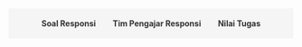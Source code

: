 <style>
.navbar {
  display: flex;
  justify-content: center;
  background-color: #f5f5f5;
  padding: 10px;
  margin-bottom: 20px;
  flex-wrap: wrap;
  position: sticky;
  top: 0;
  z-index: 100;
}
.navbar a {
  margin: 8px 15px;
  text-decoration: none;
  color: #333;
  font-weight: bold;
  cursor: pointer;
}
.navbar a:hover {
  color: #007acc;
}
.section {
  display: none;
  padding: 20px;
}
.section.active {
  display: block;
}
.content-container {
  margin-top: 20px;
}
</style>

<div class="navbar">
  <a onclick="showSection('soal')">Soal Responsi</a>
    <a onclick="showSection('tim pengajar')">Tim Pengajar Responsi</a>
  <a onclick="showSection('nilai tugas')">Nilai Tugas</a>
</div>

<!-- Soal Responsi Section -->
<div id="soal" class="section">
  <h2>Soal Responsi</h2>

  <h3>Pengantar Sains Data</h3>
  <ul>
    <li><a href="https://drive.google.com/drive/folders/13odOWAsMnDVLOL3XU6xD7itkZgR-M3Wy?usp=drive_link">Semester Reguler PTA 2023/24 (Dept Math)</a></li>
    <li><a href="https://drive.google.com/drive/folders/1p-MPrF2blbNgPMM54yzbnUs0o86llMaA?usp=drive_link">Semester Reguler ATA 2023/24 (Dept Bio)</a></li>
    <li><a href="https://drive.google.com/drive/folders/1Q6spz7MC0t2-ZC3cxL8_c630EYq0koKj?usp=drive_link">Semester Pendek PTA 2023/24 (Fakultas MIPA)</a></li>
    <li><a href="https://drive.google.com/drive/folders/1h9oBbN4FFGhRFUuFIuf_e_M7GNaBBuH5?usp=drive_link">Semester Reguler PTA 2024/25 (Dept Math Kelas A)</a></li>
    <li><a href="https://drive.google.com/drive/folders/157hsgHd1Nrds4yEBnkceWyGigolc9Yjh?usp=drive_link">Semester Reguler PTA 2024/25 (Dept Math Kelas D)</a></li>
    <li><a href="https://drive.google.com/drive/folders/17btDDdIrlcXny-B9As8VOADLcbWE4_iq?usp=drive_link">Semester Reguler PTA 2024/25 (Fakultas MIPA Kelas B)</a></li>
    <li><a href="https://drive.google.com/drive/folders/1tPVKmshtq7UoZZ3ItoMfKKua5XaL06xm?usp=drive_link">Semester Reguler PTA 2024/25 (Fakultas MIPA Kelas D)</a></li>
  </ul>

  <h3>Statistika Matematika 1</h3>
  <ul>
    <li>Semester Reguler ATA 2023/24</li>
    <ul>
        <li><a href="https://drive.google.com/drive/folders/1poO6B0jXxzDIP8cQmJrX1uY8RPmwNEVk?usp=drive_link">Paruh 1 (Pra UTS)</a></li>
        <li><a href="https://drive.google.com/drive/folders/1poWZyx6Namax3Dc1eBwfqs3PqaJf4NTi?usp=drive_link">Paruh 2 (Pasca UTS)</a></li>
    </ul>
  </ul>

  <h3>Persamaan Diferensial Biasa</h3>
  <ul>
    <li>Semester Reguler PTA 2024/25</li>
    <ul>
        <li><a href="https://drive.google.com/drive/folders/1gNHHzcsr4BCcOaMwxVfEG4E2hrLeFieX?usp=drive_link">Kontrak Responsi</a></li>
        <li><a href="https://drive.google.com/drive/folders/1dfr0CIuhKH_0ekl5S09VtNuV16sdEHbB?usp=drive_link">Pendahuluan</a></li>
        <li><a href="https://drive.google.com/drive/folders/1U-HahPv1lVrBm4x7sHk3V6CrtwxFrjkY?usp=drive_link">Masalah Nilai Awal & Bidang Fase</a></li>
        <li><a href="https://drive.google.com/drive/folders/1musWOnhZgtGhaEbHQ1SQItKz6J6BNCK_?usp=drive_link">Metode Koefisien Tak Tentu</a></li>
        <li><a href="https://drive.google.com/drive/folders/1yLeVvesjMof59OwxwCTTqp8QHOPRxSyt?usp=drive_link">Metode Variasi Parameter</a></li>
        <li><a href="https://drive.google.com/drive/folders/11OtvOKdhwF_fEX6MvPpCFZf1v6-_uW_F?usp=drive_link">Solusi PDB Dengan Pendekatan Deret</a></li>
      <li><a href="https://drive.google.com/drive/folders/189zqO3Lw4fdp3yOX8klB4vZ_gJh35CBB?usp=drive_link">Transformasi Laplace</a></li>
      <li><a href="https://drive.google.com/drive/folders/1Dg73BkBHH08OCjC_aRyPQmqwQMqi7h3P?usp=drive_link">Sistem PDB</a></li>
      <li><a href="https://drive.google.com/drive/folders/172fVBuUodEpALVt6EAYi7D9tAotjPO-C?usp=drive_link">Pendahuluan Sistem Dinamik</a></li>
      <li><a href="https://drive.google.com/drive/folders/1DYrnncy4ks5Grnnzy4ft8BfFJDZS_EPP?usp=drive_link">Solusi Tutorial Bab 1</a></li>
      <li><a href="https://drive.google.com/drive/folders/1kzOW0S3zpG_cldFs3jTIQpj_KMLqfVEn?usp=drive_link">UTS</a></li>
    </ul>
  </ul>

  <h3>Sains Data</h3>
  <ul>
    <li>Semester Reguler ATA 2024/25</li>
    <ul>
        <li><a href="https://drive.google.com/drive/folders/13jEJgI9Af_O31BZoO6L2v43KlP-ajBzK?usp=drive_link">Dasar-Dasar Pemrograman Python</a></li>
        <li><a href="https://drive.google.com/drive/folders/1tf35LIjN_VYW43KTwSevs-ccFMpPBufV?usp=drive_link">Statistika Sains Data</a></li>
        <li><a href="https://drive.google.com/drive/folders/1Krb6u0yjbAnAxc_pJk9OG5jV_6XaifUZ?usp=drive_link">Metodologi Sains Data</a></li>
        <li><a href="https://drive.google.com/drive/folders/1lRVHUftlRbTvizAcYzx6jtC6MbdMKeZt?usp=drive_link">Data Wrangling</a></li>
        <li><a href="https://drive.google.com/drive/folders/1dVxyG_FFRmwpsJFmXtBf1Fo_qf3kux2o?usp=drive_link">Supervised Learning</a></li>
        <li><a href="https://drive.google.com/drive/folders/1FBLasWTdAs6qGJpEjTIIpP97nccZUR1q?usp=drive_link">Advanced Supervised Learning</a></li>
      <li><a href="https://drive.google.com/drive/folders/1ufVxpetosqzSY_ISi405ruYtzLcLN4TC?usp=drive_link">Support Vector Machine</a></li>
      <li><a href="https://drive.google.com/drive/folders/1a3K7U4A8tEkr6lz-w4Vl-27cQ8MlpdvA?usp=drive_link">Advanced Support Vector Machine</a></li>
      <li><a href="https://drive.google.com/drive/folders/1fcavRTO1xNubRCZMU4twfxJxQ55sBROO?usp=drive_link">K-Means Clustering</a></li>
      <li><a href="https://drive.google.com/drive/folders/11XqnlKresKog9vkPPWs-uwQrqFSECKcd?usp=drive_link">Gini Index & Entropy</a></li>
      <li><a href="https://drive.google.com/drive/folders/1c-XG5sIbJy_iMWNAhxPdkon0nYKbvB-N?usp=drive_link">Piiihan Ganda UTS Sebelumnya</a></li>
      <li><a href="https://drive.google.com/drive/folders/15oDqvAjaYUlyEBRGXH-OULgWD51Y6JPA?usp=drive_link">Try Out Sains Data</a></li>
    </ul>
  </ul>

  <h3>Geometri Analitik</h3>
  <ul>
    <li>Semester Reguler ATA 2024/25</li>
    <ul>
        <li><a href="https://drive.google.com/drive/folders/14bJPrNo2yQQRm7Yn3bN3aCPLxUuuue8t?usp=drive_link">PPT Materi</a></li>
        <li><a href="https://drive.google.com/drive/folders/1kHAnwmo16MHyPvTOe5h4hZ5PGCsVAq3M?usp=drive_link">Garis dan Bidang (Abdul Wahhab)</a></li>
        <li><a href="https://drive.google.com/drive/folders/1NNVexrEBgI0sEzNAhhzEvJz2_Q8d9ZKn?usp=drive_link">Lingkaran dan Bola (Abdul Wahhab)</a></li>
        <li><a href="https://drive.google.com/drive/folders/1JmObQRegB3soXLOkDZ5r6pVCQB3zbgBy?usp=drive_link">Konik dan Kuadrik (Abdul Wahhab, Brayen Damara) </a></li>
        <li><a href="https://drive.google.com/drive/folders/1E5QSoBkpgLUwEA1GfrajnudyQZu2b2yR?usp=drive_link">Teori Umum Konik dan Kuadrik (Brayen Damara, Fritz Adelbertus)</a></li>
        <li><a href="https://drive.google.com/drive/folders/1Vo24krcSxUqiALuNIBK9gg3EE22iO9Cd?usp=drive_link">Klasifikasi Konik dan Kuadrik (Renzie Aditya)</a></li>
      <li><a href="https://drive.google.com/drive/folders/1PWHm8SJm8-0yOk0pdue7yjh1ZavQ1BsT?usp=drive_link">Transformasi Geometri & Afin (Renzie Aditya)</a></li>
      <li><a href="https://drive.google.com/drive/folders/1hTeHzZcui2ka_rNJLIykbUd335Rxvpkv?usp=drive_link">UAS (Abdul Wahhab)</a></li>
    </ul>
  </ul>
</div>

<div id="tim pengajar" class="section">
<h2>Tahun Ajaran PTA 2024/25</h2>

<table border="1" cellspacing="0" cellpadding="8" style="border-collapse: collapse; width: 100%; text-align: center; font-family: Arial, sans-serif;">
  <thead style="background-color: #e6f0ff;">
    <tr>
      <th style="color: black; text-align: center;">No.</th>
      <th style="color: black; text-align: center;">Kode MK</th>
      <th style="color: black; text-align: center;">Kurikulum</th>
      <th style="color: black; text-align: center;">Nama Kelas</th>
      <th style="color: black; text-align: center;">Nama Dosen</th>
      <th style="color: black; text-align: center;">Asisten</th>
    </tr>
  </thead>
  <tbody>
    <tr>
    </tr>
    <tr>
      <td>1.</td>
      <td>SCMA602017</td>
      <td>03.01.03.01-2020</td>
      <td>Sains Data (A)</td>
      <td>Dra. Bevina Desjwiandra Handari, M.Si., Ph.D.</td>
      <td><ul>
    <li><strong>Renzie Aditya</strong></li>
    <li><strong>Pandu Adjie</strong></li></ul></td>
    </tr>
    <tr>
      <td>2.</td>
      <td>SCMA602017</td>
      <td>03.01.03.01-2020</td>
      <td>Sains Data (B)</td>
      <td>Devvi Sarwinda, M.Kom.</td>
      <td><ul>
    <li><strong>Pandu Adjie</strong></li>
    <li><strong>Renzie Aditya</strong></li></ul></td>
    </tr>
  </tbody>
</table>

<h2>Semester Pendek 2024/25</h2>

<table border="1" cellspacing="0" cellpadding="8" style="border-collapse: collapse; width: 100%; text-align: center; font-family: Arial, sans-serif;">
  <thead style="background-color: #e6f0ff;">
    <tr>
      <th style="color: black; text-align: center;">No.</th>
      <th style="color: black; text-align: center;">Kode MK</th>
      <th style="color: black; text-align: center;">Kurikulum</th>
      <th style="color: black; text-align: center;">Nama Kelas</th>
      <th style="color: black; text-align: center;">Nama Dosen</th>
      <th style="color: black; text-align: center;">Asisten</th>
    </tr>
  </thead>
  <tbody>
    <tr>
    </tr>
    <tr>
      <td>1.</td>
      <td>SCST601001</td>
      <td>04.01.03.01-2024</td>
      <td>PSD Layanan (A)</td>
      <td>Devvi Sarwinda, M.kom.</td>
      <td>Renzie Aditya</td>
    </tr>
    <tr>
      <td>2.</td>
      <td>SCST601001</td>
      <td>04.01.03.01-2024</td>
      <td>PSD Layanan (B)</td>
      <td>Mila Novita, S.Si., M.Si.</td>
      <td>Renzie Aditya</td>
    </tr>
  </tbody>
</table>

</div>

<div id="nilai tugas" class="section">
<h2>Tahun Ajaran PTA 2024/25</h2>

<table border="1" cellspacing="0" cellpadding="8" style="border-collapse: collapse; width: 100%; text-align: center; font-family: Arial, sans-serif;">
  <thead style="background-color: #e6f0ff;">
    <tr>
      <th style="color: black; text-align: center;">No.</th>
      <th style="color: black; text-align: center;">Kode MK</th>
      <th style="color: black; text-align: center;">Kurikulum</th>
      <th style="color: black; text-align: center;">Nama Kelas</th>
      <th style="color: black; text-align: center;">Nama Dosen</th>
      <th style="color: black; text-align: center;">Status</th>
      <th style="color: black; text-align: center;">Detail</th>
    </tr>
  </thead>
  <tbody>
    <tr>
    </tr>
    <tr>
      <td>1.</td>
      <td>SCMA602017</td>
      <td>03.01.03.01-2020</td>
      <td>Sains Data (A)</td>
      <td>Dra. Bevina Desjwiandra Handari, M.Si., Ph.D.</td>
      <td>Published</td>
      <td><a href="Saindat-Kelas-A.html">detail</a></td>
    </tr>
    <tr>
      <td>2.</td>
      <td>SCMA602017</td>
      <td>03.01.03.01-2020</td>
      <td>Sains Data (B)</td>
      <td>Devvi Sarwinda, M.Kom.</td>
      <td>Published</td>
      <td><a href="Saindat-Kelas-B.html">detail</a></td>
    </tr>
  </tbody>
</table>
<ul>
    <li><strong>Empty</strong> artinya nilai tersebut belum dikoreksi</li>
    <li><strong>Not published</strong> artinya nilai tersebut sudah ada tetapi belum dipublikasikan di web</li>
    <li><strong>Published (Tugas x)</strong> artinya nilai tugas x sudah dipublikasikan di web</li>
    <li><strong>Published</strong> artinya semua nilai tugas sudah dipublikasikan di web</li>
</ul>

<h2>Semester Pendek 2024/25</h2>
<table border="1" cellspacing="0" cellpadding="8" style="border-collapse: collapse; width: 100%; text-align: center; font-family: Arial, sans-serif;">
  <thead style="background-color: #e6f0ff;">
    <tr>
      <th style="color: black; text-align: center;">No.</th>
      <th style="color: black; text-align: center;">Kode MK</th>
      <th style="color: black; text-align: center;">Kurikulum</th>
      <th style="color: black; text-align: center;">Nama Kelas</th>
      <th style="color: black; text-align: center;">Nama Dosen</th>
      <th style="color: black; text-align: center;">Status</th>
      <th style="color: black; text-align: center;">Detail</th>
    </tr>
  </thead>
  <tbody>
    <tr>
    </tr>
    <tr>
      <td>1.</td>
      <td>SCST601001</td>
      <td>04.01.03.01-2024</td>
      <td>PSD (Layanan A)</td>
      <td>Devvi Sarwinda, M.Kom.</td>
      <td>Published</td>
      <td><a href="PSD-SP-A.html">detail</a></td>
    </tr>
    <tr>
      <td>2.</td>
      <td>SCST601001</td>
      <td>04.01.03.01-2024</td>
      <td>PSD (Layanan B)</td>
      <td>Mila Novita, S.Si., M.Si.</td>
      <td>Published</td>
      <td><a href="PSD-SP-B.html">detail</a></td>
    </tr>
  </tbody>
</table>
<ul>
    <li><strong>Empty</strong> artinya nilai tersebut belum dikoreksi</li>
    <li><strong>Not published</strong> artinya nilai tersebut sudah ada tetapi belum dipublikasikan di web</li>
    <li><strong>Published (Tugas x)</strong> artinya nilai tugas x sudah dipublikasikan di web</li>
    <li><strong>Published</strong> artinya semua nilai tugas sudah dipublikasikan di web</li>
</ul>

<h2>Semester Reguler 2025/26</h2>
<table border="1" cellspacing="0" cellpadding="8" style="border-collapse: collapse; width: 100%; text-align: center; font-family: Arial, sans-serif;">
  <thead style="background-color: #e6f0ff;">
    <tr>
      <th style="color: black; text-align: center;">No.</th>
      <th style="color: black; text-align: center;">Kode MK</th>
      <th style="color: black; text-align: center;">Kurikulum</th>
      <th style="color: black; text-align: center;">Nama Kelas</th>
      <th style="color: black; text-align: center;">Nama Dosen</th>
      <th style="color: black; text-align: center;">Status</th>
      <th style="color: black; text-align: center;">Detail</th>
    </tr>
  </thead>
  <tbody>
    <tr>
      <td>1.</td>
      <td>SCMA602013</td>
      <td>04.01.03.01-2024</td>
      <td>PDB (B)</td>
      <td>Rahmi Rusin, S.Si., M.Sc., Ph.D.</td>
      <td>Empty</td>
      <td><a href="">detail</a></td>
    </tr>
    <tr>
      <td>1.</td>
      <td>SCST601001</td>
      <td>04.01.03.01-2024</td>
      <td>PSD MIPA (A)</td>
      <td>Fida Fathiyah Addini, M.Si.</td>
      <td>Empty</td>
      <td><a href="">detail</a></td>
    </tr>
    <tr>
      <td>2.</td>
      <td>SCST601001</td>
      <td>04.01.03.01-2024</td>
      <td>PSD MIPA (J)</td>
      <td>Sindy Devila, M.Si.</td>
      <td>Empty</td>
      <td><a href="">detail</a></td>
    </tr>
  </tbody>
</table>
<ul>
    <li><strong>Empty</strong> artinya nilai tersebut belum dikoreksi</li>
    <li><strong>Not published</strong> artinya nilai tersebut sudah ada tetapi belum dipublikasikan di web</li>
    <li><strong>Published (Tugas x)</strong> artinya nilai tugas x sudah dipublikasikan di web</li>
    <li><strong>Published</strong> artinya semua nilai tugas sudah dipublikasikan di web</li>
</ul>

</div>



<script>
function showSection(sectionId) {
  document.querySelectorAll('.section').forEach(sec => {
    sec.classList.remove('active');
  });
  document.getElementById(sectionId).classList.add('active');
}
</script>
